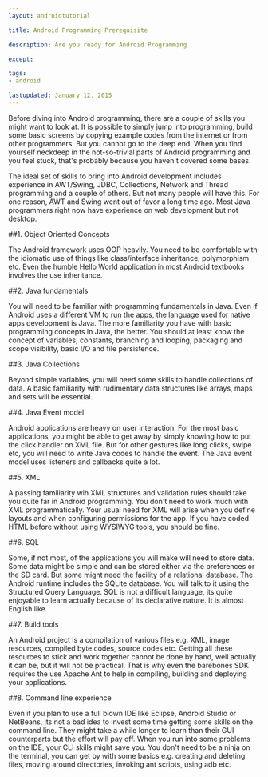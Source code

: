 ```yaml
---
layout: androidtutorial

title: Android Programming Prerequisite

description: Are you ready for Android Programming

except:

tags:
- android

lastupdated: January 12, 2015
---
```



Before diving into Android programming, there are a couple of skills you might want to look at. It is possible to simply jump into programming, build some basic screens by copying example codes from the internet or from other programmers. But you cannot go to the deep end. When you find yourself neckdeep in the not-so-trivial parts of Android programming and you feel stuck, that's probably because you haven't covered some bases.

The ideal set of skills to bring into Android development includes experience in AWT/Swing, JDBC, Collections, Network and Thread programming and a couple of others. But not many people will have this. For one reason, AWT and Swing went out of favor a long time ago. Most Java programmers right now have experience on web development but not desktop. 

##1. Object Oriented Concepts

The Android framework uses OOP heavily. You need to be comfortable with the idiomatic use of things like class/interface inheritance, polymorphism etc. Even the humble Hello World application in most Android textbooks involves the use inheritance. 

##2. Java fundamentals

You will need to be familiar with programming fundamentals in Java. Even if Android uses a different VM to run the apps, the language used for native apps development is Java. The more familiarity you have with basic programming concepts in Java, the better. You should at least know the concept of variables, constants, branching and looping, packaging and scope visibility, basic I/O and file persistence.

##3. Java Collections

Beyond simple variables, you will need some skills to handle collections of data. A basic familiarity with rudimentary data structures like arrays, maps and sets will be essential.

##4. Java Event model

Android applications are heavy on user interaction. For the most basic applications, you might be able to get away by simply knowing how to put the click handler on XML file. But for other gestures like long clicks, swipe etc, you will need to write Java codes to handle the event. The Java event model uses listeners and callbacks quite a lot.

##5. XML

A passing familiarity wih XML structures and validation rules should take you quite far in Android programming. You don't need to work much with XML programmatically. Your usual need for XML will arise when you define layouts and when configuring permissions for the app. If you have coded HTML before without using WYSIWYG tools, you should be fine.

##6. SQL

Some, if not most, of the applications you will make will need to store data. Some data might be simple and can be stored either via the preferences or the SD card. But some might need the facility of a relational database. The Android runtime includes the SQLite database. You will talk to it using the Structured Query Language. SQL is not a difficult language, its quite enjoyable to learn actually because of its declarative nature. It is almost English like.

##7. Build tools

An Android project is a compilation of various files e.g. XML, image resources, compiled byte codes, source codes etc. Getting all these resources to stick and work together cannot be done by hand, well actually it can be, but it will not be practical. That is why even the barebones SDK requires the use Apache Ant to help in compiling, building and deploying your applications. 

##8. Command line experience

Even if you plan to use a full blown IDE like Eclipse, Android Studio or NetBeans, its not a bad idea to invest some time getting some skills on the command line. They might take a while longer to learn than their GUI counterparts but the effort will pay off. When you run into some problems on the IDE, your CLI skills might save you. You don't need to be a ninja on the terminal, you can get by with some basics e.g. creating and deleting files, moving around directories, invoking ant scripts, using adb etc.
